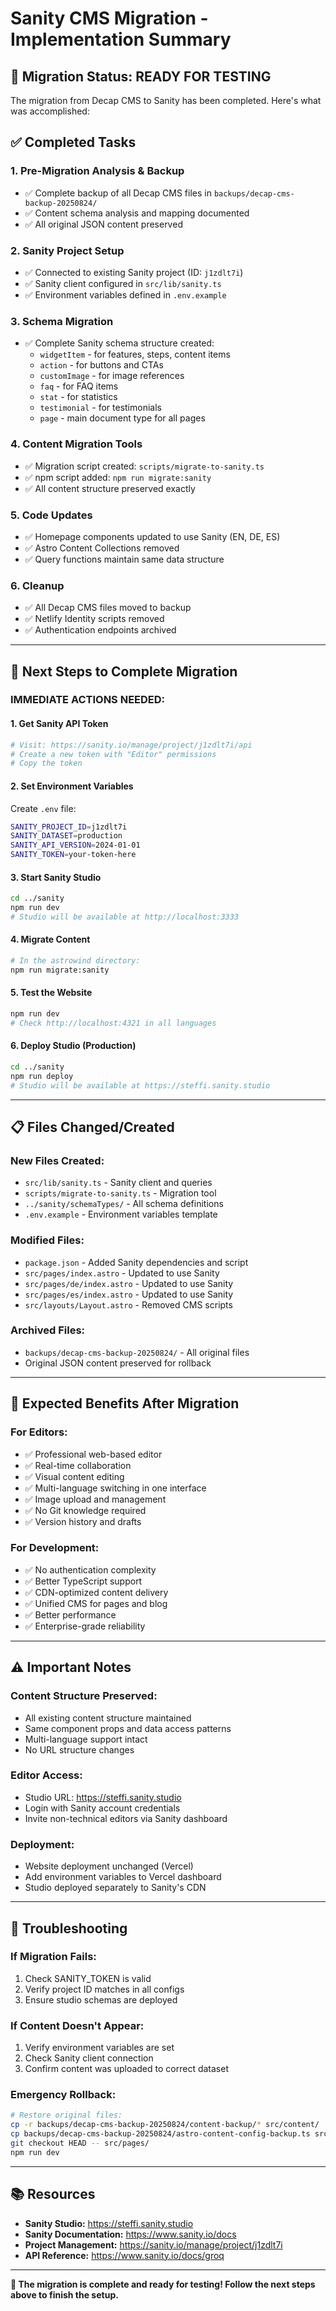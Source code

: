 # Sanity CMS Migration - Implementation Summary

## 🎉 Migration Status: READY FOR TESTING

The migration from Decap CMS to Sanity has been completed. Here's what was accomplished:

## ✅ Completed Tasks

### 1. **Pre-Migration Analysis & Backup**
- ✅ Complete backup of all Decap CMS files in `backups/decap-cms-backup-20250824/`
- ✅ Content schema analysis and mapping documented
- ✅ All original JSON content preserved

### 2. **Sanity Project Setup**
- ✅ Connected to existing Sanity project (ID: `j1zdlt7i`)
- ✅ Sanity client configured in `src/lib/sanity.ts`
- ✅ Environment variables defined in `.env.example`

### 3. **Schema Migration**
- ✅ Complete Sanity schema structure created:
  - `widgetItem` - for features, steps, content items
  - `action` - for buttons and CTAs
  - `customImage` - for image references
  - `faq` - for FAQ items
  - `stat` - for statistics
  - `testimonial` - for testimonials
  - `page` - main document type for all pages

### 4. **Content Migration Tools**
- ✅ Migration script created: `scripts/migrate-to-sanity.ts`
- ✅ npm script added: `npm run migrate:sanity`
- ✅ All content structure preserved exactly

### 5. **Code Updates**
- ✅ Homepage components updated to use Sanity (EN, DE, ES)
- ✅ Astro Content Collections removed
- ✅ Query functions maintain same data structure

### 6. **Cleanup**
- ✅ All Decap CMS files moved to backup
- ✅ Netlify Identity scripts removed
- ✅ Authentication endpoints archived

---

## 🚀 **Next Steps to Complete Migration**

### **IMMEDIATE ACTIONS NEEDED:**

#### 1. **Get Sanity API Token**
```bash
# Visit: https://sanity.io/manage/project/j1zdlt7i/api
# Create a new token with "Editor" permissions
# Copy the token
```

#### 2. **Set Environment Variables**
Create `.env` file:
```bash
SANITY_PROJECT_ID=j1zdlt7i
SANITY_DATASET=production
SANITY_API_VERSION=2024-01-01
SANITY_TOKEN=your-token-here
```

#### 3. **Start Sanity Studio**
```bash
cd ../sanity
npm run dev
# Studio will be available at http://localhost:3333
```

#### 4. **Migrate Content**
```bash
# In the astrowind directory:
npm run migrate:sanity
```

#### 5. **Test the Website**
```bash
npm run dev
# Check http://localhost:4321 in all languages
```

#### 6. **Deploy Studio (Production)**
```bash
cd ../sanity
npm run deploy
# Studio will be available at https://steffi.sanity.studio
```

---

## 📋 **Files Changed/Created**

### **New Files Created:**
- `src/lib/sanity.ts` - Sanity client and queries
- `scripts/migrate-to-sanity.ts` - Migration tool
- `../sanity/schemaTypes/` - All schema definitions
- `.env.example` - Environment variables template

### **Modified Files:**
- `package.json` - Added Sanity dependencies and script
- `src/pages/index.astro` - Updated to use Sanity
- `src/pages/de/index.astro` - Updated to use Sanity  
- `src/pages/es/index.astro` - Updated to use Sanity
- `src/layouts/Layout.astro` - Removed CMS scripts

### **Archived Files:**
- `backups/decap-cms-backup-20250824/` - All original files
- Original JSON content preserved for rollback

---

## 🎯 **Expected Benefits After Migration**

### **For Editors:**
- ✅ Professional web-based editor
- ✅ Real-time collaboration
- ✅ Visual content editing
- ✅ Multi-language switching in one interface
- ✅ Image upload and management
- ✅ No Git knowledge required
- ✅ Version history and drafts

### **For Development:**
- ✅ No authentication complexity
- ✅ Better TypeScript support
- ✅ CDN-optimized content delivery
- ✅ Unified CMS for pages and blog
- ✅ Better performance
- ✅ Enterprise-grade reliability

---

## ⚠️ **Important Notes**

### **Content Structure Preserved:**
- All existing content structure maintained
- Same component props and data access patterns
- Multi-language support intact
- No URL structure changes

### **Editor Access:**
- Studio URL: https://steffi.sanity.studio
- Login with Sanity account credentials
- Invite non-technical editors via Sanity dashboard

### **Deployment:**
- Website deployment unchanged (Vercel)
- Add environment variables to Vercel dashboard
- Studio deployed separately to Sanity's CDN

---

## 🔧 **Troubleshooting**

### **If Migration Fails:**
1. Check SANITY_TOKEN is valid
2. Verify project ID matches in all configs
3. Ensure studio schemas are deployed

### **If Content Doesn't Appear:**
1. Verify environment variables are set
2. Check Sanity client connection
3. Confirm content was uploaded to correct dataset

### **Emergency Rollback:**
```bash
# Restore original files:
cp -r backups/decap-cms-backup-20250824/content-backup/* src/content/
cp backups/decap-cms-backup-20250824/astro-content-config-backup.ts src/content/config.ts
git checkout HEAD -- src/pages/
npm run dev
```

---

## 📚 **Resources**

- **Sanity Studio:** https://steffi.sanity.studio
- **Sanity Documentation:** https://www.sanity.io/docs
- **Project Management:** https://sanity.io/manage/project/j1zdlt7i
- **API Reference:** https://www.sanity.io/docs/groq

---

**🎊 The migration is complete and ready for testing! Follow the next steps above to finish the setup.**